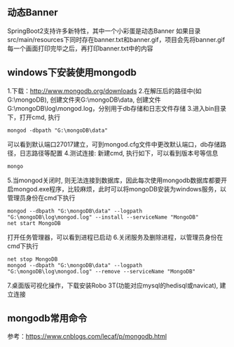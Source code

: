 ## 动态Banner
SpringBoot2支持许多新特性，其中一个小彩蛋是动态Banner
如果目录src/main/resources下同时存在banner.txt和banner.gif，项目会先将banner.gif每一个画面打印完毕之后，再打印banner.txt中的内容

## windows下安装使用mongodb
1.下载：http://www.mongodb.org/downloads
2.在解压后的路径中(如G:\mongoDB), 创建文件夹G:\mongoDB\data, 创建文件G:\mongoDB\log\mongod.log，分别用于db存储和日志文件存储
3.进入bin目录下，打开cmd, 执行
```
mongod -dbpath "G:\mongoDB\data"
```
可以看到默认端口27017建立，可到mongod.cfg文件中更改默认端口，db存储路径，日志路径等配置
4.测试连接: 新建cmd, 执行如下，可以看到版本号等信息
```
mongo
```
5.当mongod关闭时, 则无法连接到数据库，因此每次使用mongodb数据库都要开启mongod.exe程序，比较麻烦，此时可以将mongoDB安装为windows服务，以管理员身份在cmd下执行
```
mongod --dbpath "G:\mongoDB\data" --logpath "G:\mongoDB\log\mongod.log" --install --serviceName "MongoDB"
net start MongoDB
```
打开任务管理器，可以看到进程已启动
6.关闭服务及删除进程，以管理员身份在cmd下执行
```
net stop MongoDB
mongod --dbpath "G:\mongoDB\data" --logpath "G:\mongoDB\log\mongod.log" --remove --serviceName "MongoDB"
```
7.桌面版可视化操作，下载安装Robo 3T(功能对应mysql的hedisql或navicat), 建立连接

## mongodb常用命令
参考：https://www.cnblogs.com/lecaf/p/mongodb.html